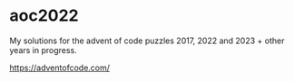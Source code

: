 # aoc2022

My solutions for the advent of code puzzles 2017, 2022 and 2023 + other years in progress.

https://adventofcode.com/
